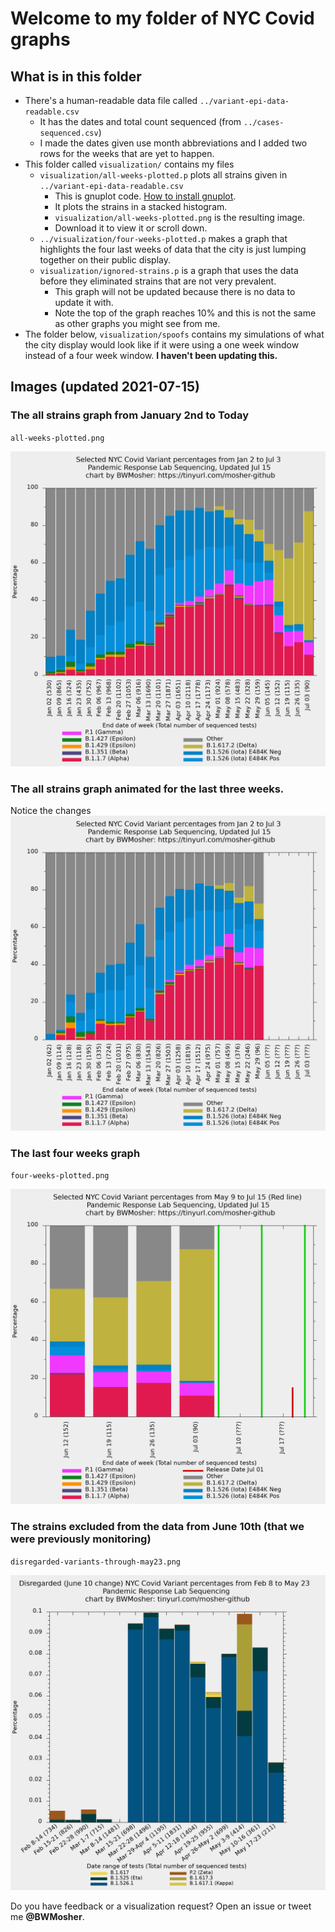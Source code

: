 # Welcome to my folder of NYC Covid graphs

## What is in this folder

- There's a human-readable data file called `../variant-epi-data-readable.csv`
	- It has the dates and total count sequenced (from `../cases-sequenced.csv`)
	- I made the dates given use month abbreviations and I added two rows for the weeks that are yet to happen.
- This folder called `visualization/` contains my files
	- `visualization/all-weeks-plotted.p` plots all strains given in `../variant-epi-data-readable.csv`
		- This is gnuplot code. [How to install gnuplot](https://www.google.com/search?q=gnuplot+installation+directions).
		- It plots the strains in a stacked histogram.
		- `visualization/all-weeks-plotted.png` is the resulting image.
		- Download it to view it or scroll down.
	- `../visualization/four-weeks-plotted.p` makes a graph that highlights the four last weeks of data that the city is just lumping together on their public display.
	- `visualization/ignored-strains.p` is a graph that uses the data before they eliminated strains that are not very prevalent.
		- This graph will not be updated because there is no data to update it with.
		- Note the top of the graph reaches 10% and this is not the same as other graphs you might see from me.
- The folder below, `visualization/spoofs` contains my simulations of what the
  city display would look like if it were using a one week window instead of
  a four week window. **I haven't been updating this.**

## Images (updated 2021-07-15)

### The all strains graph from January 2nd to Today

`all-weeks-plotted.png`

![all-weeks-plotted.png](all-weeks-plotted.png)

### The all strains graph animated for the last three weeks.

Notice the changes
![animation.gif](animation.gif)

### The last four weeks graph

`four-weeks-plotted.png`

![four-weeks-plotted.png](four-weeks-plotted.png)

<!-- ### The selected variants from only the last week -->

<!-- `last-1-week.png` -->

<!-- ![spoofs/last-1-week.png](spoofs/last-1-week.png) -->

### The strains excluded from the data from June 10th (that we were previously monitoring)

`disregarded-variants-through-may23.png`

![disregarded variants-through-may23.png](disregarded-variants-through-may23.png)


Do you have feedback or a visualization request? Open an issue or tweet me **@BWMosher**.
